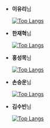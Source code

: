 - **이유리**님

  [![Top Langs](https://github-readme-stats.vercel.app/api/top-langs/?username=yyurii)](https://github.com/yyurii/github-readme-stats)

- **한재혁**님

  [![Top Langs](https://github-readme-stats.vercel.app/api/top-langs/?username=deliolleh)](https://github.com/deliolleh/github-readme-stats)

- **홍성목**님

  [![Top Langs](https://github-readme-stats.vercel.app/api/top-langs/?username=Mosquito0076)](https://github.com/Mosquito0076/github-readme-stats)

- **손승운**님

  [![Top Langs](https://github-readme-stats.vercel.app/api/top-langs/?username=thstmddns)](https://github.com/thstmddns/github-readme-stats)

- **김수빈**님

  [![Top Langs](https://github-readme-stats.vercel.app/api/top-langs/?username=kettle4ot)](https://github.com/kettle4ot/github-readme-stats)
